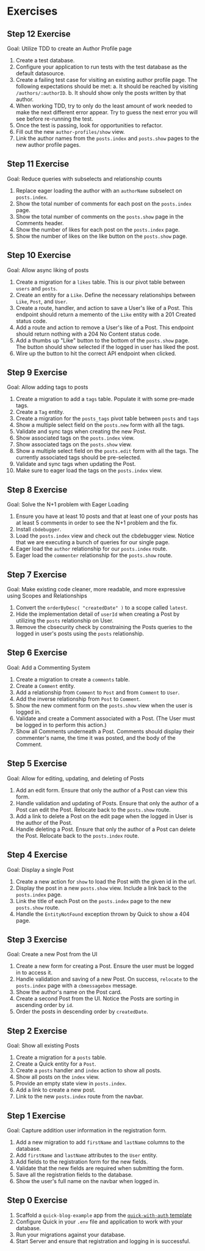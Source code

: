 # Exercises

## Step 12 Exercise

Goal: Utilize TDD to create an Author Profile page

1. Create a test database.
2. Configure your application to run tests with the test database as the default datasource.
3. Create a failing test case for visiting an existing author profile page.  The following expectations should be met:
    a. It should be reached by visiting `/authors/:authorID`.
    b. It should show only the posts written by that author.
4. When working TDD, try to only do the least amount of work needed to make the next different error appear.  Try to guess the next error you will see before re-running the test.
5. Once the test is passing, look for opportunities to refactor.
6. Fill out the new `author-profiles/show` view.
7. Link the author names from the `posts.index` and `posts.show` pages to the new author profile pages.

## Step 11 Exercise

Goal: Reduce queries with subselects and relationship counts

1. Replace eager loading the author with an `authorName` subselect on `posts.index`.
2. Show the total number of comments for each post on the `posts.index` page.
3. Show the total number of comments on the `posts.show` page in the Comments header.
4. Show the number of likes for each post on the `posts.index` page.
4. Show the number of likes on the like button on the `posts.show` page.

## Step 10 Exercise

Goal: Allow async liking of posts

1. Create a migration for a `likes` table.  This is our pivot table between `users` and `posts`.
2. Create an entity for a `Like`. Define the necessary relationships between `Like`, `Post`, and `User`.
3. Create a route, handler, and action to save a User's like of a Post. This endpoint should return a memento of the `Like` entity with a 201 Created status code.
4. Add a route and action to remove a User's like of a Post. This endpoint should return nothing with a 204 No Content status code.
5. Add a thumbs up "Like" button to the bottom of the `posts.show` page. The button should show selected if the logged in user has liked the post.
6. Wire up the button to hit the correct API endpoint when clicked.

## Step 9 Exercise

Goal: Allow adding tags to posts

1. Create a migration to add a `tags` table. Populate it with some pre-made tags.
2. Create a `Tag` entity.
3. Create a migration for the `posts_tags` pivot table between `posts` and `tags`
4. Show a multiple select field on the `posts.new` form with all the tags.
5. Validate and sync tags when creating the new Post.
6. Show associated tags on the `posts.index` view.
7. Show associated tags on the `posts.show` view.
8. Show a multiple select field on the `posts.edit` form with all the tags. The currently associated tags should be pre-selected.
9. Validate and sync tags when updating the Post.
10. Make sure to eager load the tags on the `posts.index` view.


## Step 8 Exercise

Goal: Solve the N+1 problem with Eager Loading

1. Ensure you have at least 10 posts and that at least one of your posts has at least 5 comments in order to see the N+1 problem and the fix.
2. Install `cbdebugger`.
3. Load the `posts.index` view and check out the cbdebugger view. Notice that we are executing a bunch of queries for our single page.
4. Eager load the `author` relationship for our `posts.index` route.
5. Eager load the `commenter` relationship for the `posts.show` route.


## Step 7 Exercise

Goal: Make existing code cleaner, more readable, and more expressive using Scopes and Relationships

1. Convert the `orderByDesc( "createdDate" )` to a scope called `latest`.
2. Hide the implementation detail of `userId` when creating a Post by utilizing the `posts` relationship on User.
3. Remove the cbsecurity check by constraining the Posts queries to the logged in user's posts using the `posts` relationship.

## Step 6 Exercise

Goal: Add a Commenting System

1. Create a migration to create a `comments` table.
2. Create a `Comment` entity.
3. Add a relationship from `Comment` to `Post` and from `Comment` to `User`.
4. Add the inverse relationship from `Post` to `Comment`.
5. Show the new comment form on the `posts.show` view when the user is logged in.
6. Validate and create a Comment associated with a Post. (The User must be logged in to perform this action.)
7. Show all Comments underneath a Post.  Comments should display their commenter's name, the time it was posted, and the body of the Comment.

## Step 5 Exercise

Goal: Allow for editing, updating, and deleting of Posts

1. Add an edit form.  Ensure that only the author of a Post can view this form.
2. Handle validation and updating of Posts.  Ensure that only the author of a Post can edit the Post. Relocate back to the `posts.show` route.
3. Add a link to delete a Post on the edit page when the logged in User is the author of the Post.
4. Handle deleting a Post.  Ensure that only the author of a Post can delete the Post.  Relocate back to the `posts.index` route.

## Step 4 Exercise

Goal: Display a single Post

1. Create a new action for `show` to load the Post with the given id in the url.
2. Display the post in a new `posts.show` view. Include a link back to the `posts.index` page.
3. Link the title of each Post on the `posts.index` page to the new `posts.show` route.
4. Handle the `EntityNotFound` exception thrown by Quick to show a 404 page.

## Step 3 Exercise

Goal: Create a new Post from the UI

1. Create a new form for creating a Post.  Ensure the user must be logged in to access it.
2. Handle validation and saving of a new Post. On success, `relocate` to the `posts.index` page with a `cbmessagebox` message.
3. Show the author's name on the Post card.
4. Create a second Post from the UI. Notice the Posts are sorting in ascending order by `id`.
5. Order the posts in descending order by `createdDate`.

## Step 2 Exercise

Goal: Show all existing Posts

1. Create a migration for a `posts` table.
2. Create a Quick entity for a `Post`.
3. Create a `posts` handler and `index` action to show all posts.
4. Show all posts on the `index` view.
5. Provide an empty state view in `posts.index`.
6. Add a link to create a new post.
7. Link to the new `posts.index` route from the navbar.

## Step 1 Exercise

Goal: Capture addition user information in the registration form.

1. Add a new migration to add `firstName` and `lastName` columns to the database.
2. Add `firstName` and `lastName` attributes to the `User` entity.
3. Add fields to the registration form for the new fields.
4. Validate that the new fields are required when submitting the form.
5. Save all the registration fields to the database.
6. Show the user's full name on the navbar when logged in.

## Step 0 Exercise

1. Scaffold a `quick-blog-example` app from the [`quick-with-auth` template](https://forgebox.io/view/cbtemplate-quick-with-auth)
2. Configure Quick in your `.env` file and application to work with your database.
3. Run your migrations against your database.
4. Start Server and ensure that registration and logging in is successful.